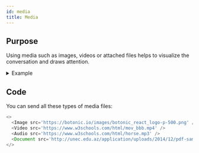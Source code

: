 ```yaml
---
id: media
title: Media
---
```


## Purpose

Using media such as images, videos or attached files helps to visualize the conversation and draws attention.

<details>
<summary>Example</summary>

![](https://botonic-doc-static.netlify.com/images/media_files.png)

</details>

## Code

You can send all these types of media files:

```javascript
<>
  <Image src='https://botonic.io/images/botonic_react_logo-p-500.png' />
  <Video src='https://www.w3schools.com/html/mov_bbb.mp4' />
  <Audio src='https://www.w3schools.com/html/horse.mp3' />
  <Document src='http://unec.edu.az/application/uploads/2014/12/pdf-sample.pdf' />
</>
```
